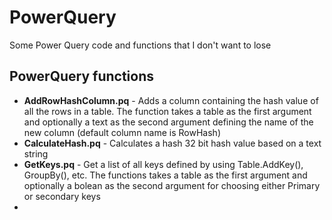 # PowerQuery
Some Power Query code and functions that I don't want to lose
## PowerQuery functions
* **AddRowHashColumn.pq** - Adds a column containing the hash value of all the rows in a table. The function takes a table as the first argument and optionally a text as the second argument defining the name of the new column (default column name is RowHash)
* **CalculateHash.pq**  - Calculates a hash 32 bit hash value based on a text string
* **GetKeys.pq** - Get a list of all keys defined by using Table.AddKey(), GroupBy(), etc. The functions takes a table as the first argument and optionally a bolean as the second argument for choosing either Primary or secondary keys
* 
